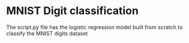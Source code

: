 # MNIST Digit classification

The script.py file has the logistic regression model built from scratch to classify the MNIST digits dataset

